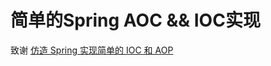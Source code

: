 # 简单的Spring AOC && IOC实现
致谢
[仿造 Spring 实现简单的 IOC 和 AOP](https://segmentfault.com/a/1190000010745705)

